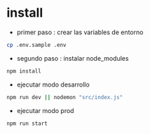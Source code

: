 # install
- primer paso : crear las variables de entorno 
```bash
cp .env.sample .env
```
- segundo paso : instalar node_modules
```bash
npm install
```
- ejecutar modo desarrollo
```bash
npm run dev || nodemon "src/index.js"
```
- ejecutar modo prod
```bash
npm run start
```